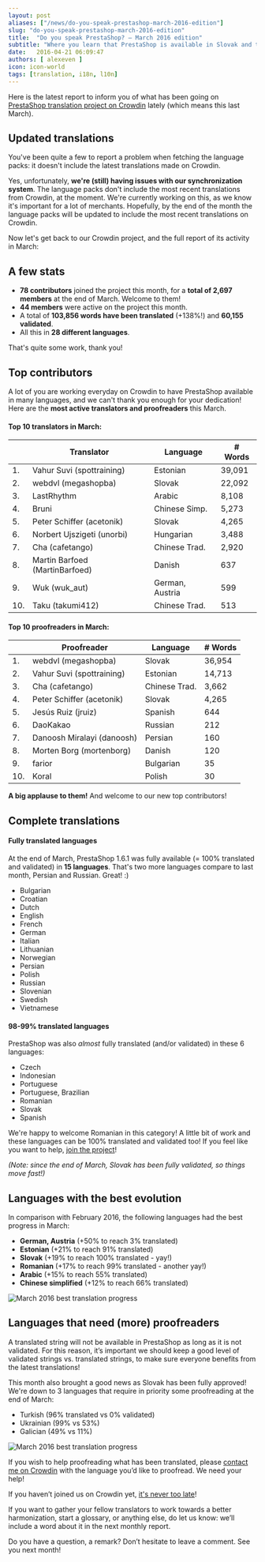 ```yaml
---
layout: post
aliases: ["/news/do-you-speak-prestashop-march-2016-edition"]
slug: "do-you-speak-prestashop-march-2016-edition"
title:  "Do you speak PrestaShop? – March 2016 edition"
subtitle: "Where you learn that PrestaShop is available in Slovak and that you can translate it in Tatar, should you want to!"
date:   2016-04-21 06:09:47
authors: [ alexeven ]
icon: icon-world
tags: [translation, i18n, l10n]
---
```



Here is the latest report to inform you of what has been going on [PrestaShop translation project on Crowdin](https://crowdin.com/project/prestashop-official) lately (which means this last March).

## Updated translations

You've been quite a few to report a problem when fetching the language packs: it doesn't include the latest translations made on Crowdin.

Yes, unfortunately, **we're (still) having issues with our synchronization system**. The language packs don't include the most recent translations from Crowdin, at the moment.
We're currently working on this, as we know it's important for a lot of merchants. Hopefully, by the end of the month the language packs will be updated to include the most recent translations on Crowdin.


Now let's get back to our Crowdin project, and the full report of its activity in March:

## A few stats
* **78 contributors** joined the project this month, for a **total of 2,697 members** at the end of March. Welcome to them!
* **44 members** were active on the project this month.
* A total of **103,856 words have been translated** (+138%!) and **60,155 validated**.
* All this in **28 different languages**.

That's quite some work, thank you!

## Top contributors

A lot of you are working everyday on Crowdin to have PrestaShop available in many languages, and we can't thank you enough for your dedication! Here are the **most active translators and proofreaders** this March.

#### Top 10 translators in March:

| |Translator | Language | # Words
|-|---------- | -------- | ----------------
 1. | Vahur Suvi (spottraining) | Estonian  | 39,091
 2. | webdvl (megashopba) | Slovak | 22,092
 3. | LastRhythm | Arabic | 8,108
 4. | Bruni | Chinese Simp.   | 5,273
 5. | Peter Schiffer (acetonik) | Slovak | 4,265
 6. | Norbert Ujszigeti (unorbi) | Hungarian | 3,488
 7. | Cha (cafetango) | Chinese Trad. | 2,920
 8. | Martin Barfoed (MartinBarfoed) | Danish | 637
 9. | Wuk (wuk_aut) | German, Austria | 599
10. | Taku (takumi412) | Chinese Trad. | 513


#### Top 10 proofreaders in March:

| | Proofreader | Language | # Words
|-| ---------- | -------- | ----------------
 1. | webdvl (megashopba) | Slovak | 36,954
 2. | Vahur Suvi (spottraining) | Estonian  | 14,713
 3. | Cha (cafetango) | Chinese Trad. | 3,662
 4. | Peter Schiffer (acetonik) | Slovak | 4,265
 5. | Jesús Ruiz (jruiz) | Spanish | 644
 6. | DaoKakao | Russian | 212
 7. | Danoosh Miralayi (danoosh) | Persian | 160
 8. | Morten Borg (mortenborg) | Danish | 120
 9. | farior | Bulgarian | 35
10. | Koral | Polish | 30

**A big applause to them!** And welcome to our new top contributors!


## Complete translations

#### Fully translated languages

At the end of March, PrestaShop 1.6.1 was fully available (= 100% translated and validated) in **15 languages**. That's two more languages compare to last month, Persian and Russian. Great! :)

* Bulgarian
* Croatian
* Dutch
* English
* French
* German
* Italian
* Lithuanian
* Norwegian
* Persian
* Polish
* Russian
* Slovenian
* Swedish
* Vietnamese


#### 98-99% translated languages

PrestaShop was also *almost* fully translated (and/or validated) in these 6 languages:

* Czech
* Indonesian
* Portuguese
* Portuguese, Brazilian
* Romanian
* Slovak
* Spanish

We're happy to welcome Romanian in this category!
A little bit of work and these languages can be 100% translated and validated too! If you feel like you want to help, [join the project](https://crowdin.com/project/prestashop-official)!

*(Note: since the end of March, Slovak has been fully validated, so things move fast!)*

## Languages with the best evolution

In comparison with February 2016, the following languages had the best progress in March:

* **German, Austria** (+50% to reach 3% translated)
* **Estonian** (+21% to reach 91% translated)
* **Slovak** (+19% to reach 100% translated - yay!)
* **Romanian** (+17% to reach 99% translated - another yay!)
* **Arabic** (+15% to reach 55% translated)
* **Chinese simplified** (+12% to reach 66% translated)

![March 2016 best translation progress](/assets/images/2016/04/Build_Crowdin_progress_march16.png)


## Languages that need (more) proofreaders

A translated string will not be available in PrestaShop as long as it is not validated. For this reason, it’s important we should keep a good level of validated strings vs. translated strings, to make sure everyone benefits from the latest translations!

This month also brought a good news as Slovak has been fully approved! We're down to 3 languages that require in priority some proofreading at the end of March:


* Turkish (96% translated vs 0% validated)
* Ukrainian (99% vs 53%)
* Galician (49% vs 11%)


![March 2016 best translation progress](/assets/images/2016/04/Build_Crowdin_proofreading_march16.png)


If you wish to help proofreading what has been translated, please [contact me on Crowdin](https://crowdin.com/profile/alex-even) with the language you’d like to proofread. We need your help!




If you haven’t joined us on Crowdin yet, [it's never too late](https://crowdin.com/project/prestashop-official)!

If you want to gather your fellow translators to work towards a better harmonization, start a glossary, or anything else, do let us know: we’ll include a word about it in the next monthly report.

Do you have a question, a remark? Don’t hesitate to leave a comment. See you next month!
